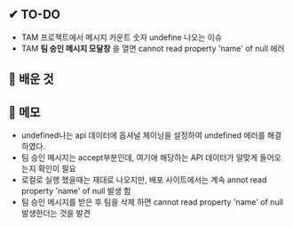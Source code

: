 ## ✔ TO-DO
- TAM 프로젝트에서 메시지 카운트 숫자 undefine 나오는 이슈
- TAM **팀 승인 메시지 모달창** 을 열면 cannot read property  'name' of null 에러


## 💾 배운 것


## 📝 메모
- undefined나는 api 데이터에 옵셔널 체이닝을 설정하여 undefined 에러를 해결하였다.
- 팀 승인 메시지는 accept부분인데, 여기애 해당하는 API 데이터가 알맞게 들어오는지 확인이 필요
- 로컬로 실행 했을때는 재대로 나오지만, 배포 사이트에서는 계속 annot read property  'name' of null 발생 함
- 팀 승인 메시지를 받은 후 팀을 삭제 하면 cannot read property  'name' of null발생한더는 것을 발견